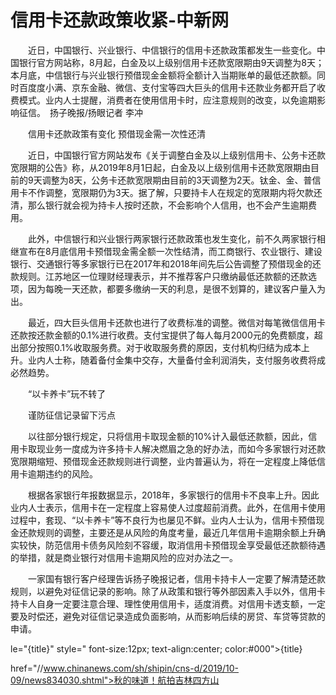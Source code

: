 # 信用卡还款政策收紧-中新网

　　近日，中国银行、兴业银行、中信银行的信用卡还款政策都发生一些变化。中国银行官方网站称，8月起，白金及以上级别信用卡还款宽限期由9天调整为8天；本月底，中信银行与兴业银行预借现金金额将全额计入当期账单的最低还款额。同时百度度小满、京东金融、微信、支付宝等四大巨头的信用卡还款业务都开启了收费模式。业内人士提醒，消费者在使用信用卡时，应注意规则的改变，以免逾期影响征信。　扬子晚报/扬眼记者 李冲

　　信用卡还款政策有变化 预借现金需一次性还清

　　近日，中国银行官方网站发布《关于调整白金及以上级别信用卡、公务卡还款宽限期的公告》称，从2019年8月1日起，白金及以上级别信用卡还款宽限期由目前的9天调整为8天，公务卡还款宽限期由目前的3天调整为2天。钛金、金、普信用卡不作调整，宽限期仍为3天。据了解，只要持卡人在规定的宽限期内将欠款还清，那么银行就会视为持卡人按时还款，不会影响个人信用，也不会产生逾期费用。

　　此外，中信银行和兴业银行两家银行还款政策也发生变化，前不久两家银行相继宣布在8月底信用卡预借现金需全额一次性结清，而工商银行、农业银行、建设银行、交通银行等多家银行已在2017年和2018年间先后公告调整了预借现金的还款规则。江苏地区一位理财经理表示，并不推荐客户只缴纳最低还款额的还款选项，因为每晚一天还款，都要多缴纳一天的利息，是很不划算的，建议客户量入为出。

　　最近，四大巨头信用卡还款也进行了收费标准的调整。微信对每笔微信信用卡还款按还款金额的0.1%进行收费。支付宝提供了每人每月2000元的免费额度，超出部分按照0.1%收取服务费。对于收取服务费的原因，支付机构归结为成本上升。业内人士称，随着备付金集中交存，大量备付金利润消失，支付服务收费将成必然趋势。

　　“以卡养卡”玩不转了

　　谨防征信记录留下污点

　　以往部分银行规定，只将信用卡取现金额的10%计入最低还款额，因此，信用卡取现业务一度成为许多持卡人解决燃眉之急的好办法，而如今多家银行对还款宽限期缩短、预借现金还款规则进行调整，业内普遍认为，将在一定程度上降低信用卡逾期违约的风险。

　　根据各家银行年报数据显示，2018年，多家银行的信用卡不良率上升。因此业内人士表示，信用卡在一定程度上容易使人过度超前消费。此外，在信用卡使用过程中，套现、“以卡养卡”等不良行为也屡见不鲜。业内人士认为，信用卡预借现金还款规则的调整，主要还是从风险的角度考量，最近几年信用卡逾期余额上升确实较快，防范信用卡债务风险刻不容缓，取消信用卡预借现金享受最低还款额待遇的举措，就是商业银行对信用卡逾期风险的应对办法之一。

　　一家国有银行客户经理告诉扬子晚报记者，信用卡持卡人一定要了解清楚还款规则，以避免对征信记录的影响。除了从政策和银行等外部因素入手以外，信用卡持卡人自身一定要注意合理、理性使用信用卡，适度消费。对信用卡透支额，一定要及时偿还，避免对征信记录造成负面影响，从而影响后续的房贷、车贷等贷款的申请。

le="{title}" style=" font-size:12px; text-align:center; color:#000">{title}

href="//www.chinanews.com/sh/shipin/cns-d/2019/10-09/news834030.shtml">秋的味道！航拍吉林四方山
